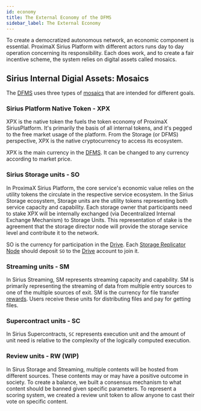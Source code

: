 ```yaml
---
id: economy
title: The External Economy of the DFMS
sidebar_label: The External Economy
---
```


To create a democratized autonomous network, an economic component is essential. ProximaX Sirius Platform with different actors runs day to day operation concerning its responsibility. Each does work, and to create a fair incentive scheme, the system relies on digital assets called mosaics. 

## Sirius Internal Digial Assets: Mosaics

The [DFMS](what_is.md) uses three types of [mosaics](https://bcdocs.xpxsirius.io/docs/built-in-features/mosaic/) that are intended for different goals.

### Sirius Platform Native Token - XPX

XPX is the native token the fuels the token economy of ProximaX SiriusPlatform. It's primarily the basis of all internal tokens, and it's pegged to the free market usage of the platform. From the Storage (or DFMS) perspective, XPX is the native cryptocurrency to access its ecosystem.

XPX is the main currency in the [DFMS](what_is.md). It can be changed to any currency according to market price.

### Sirius Storage units - SO

In ProximaX Sirius Platform, the core service's economic value relies on the utility tokens the circulate in the respective service ecosystem. In the Sirius Storage ecosystem, Storage units are the utility tokens representing both service capacity and capability. Each storage owner that participants need to stake XPX will be internally exchanged (via Decentralized Internal Exchange Mechanism) to Storage Units.  This representation of stake is the agreement that the storage director node will provide the storage service level and contribute it to the network. 

SO is the currency for participation in the [Drive](../built_in_features/drive/overview.md). Each [Storage Replicator Node](../roles/replicator.md) should deposit `SO` to the [Drive](../built_in_features/drive/overview.md) account to join it.

### Streaming units - SM

In Sirius Streaming, SM represents streaming capacity and capability. SM is primarily representing the streaming of data from multiple entry sources to one of the multiple sources of exit. SM is the currency for file transfer [rewards](../built_in_features/reward.md). Users receive these units for distributing files and pay for getting files.

### Supercontract units - SC

In Sirius Supercontracts, `SC` represents execution unit and the amount of unit need is relative to the complexity of the logically computed execution.

### Review units - RW (WIP)

In Sirus Storage and Streaming, multiple contents will be hosted from different sources. These contents may or may have a positive outcome in society. To create a balance, we built a consensus mechanism to what content should be banned given specific parameters. To represent a scoring system, we created a review unit token to allow anyone to cast their vote on specific content.
